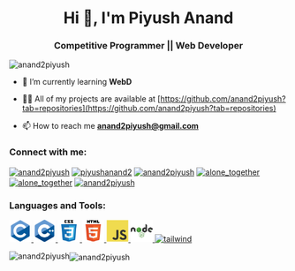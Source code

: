 <h1 align="center">Hi 👋, I'm Piyush Anand</h1>
<h3 align="center">Competitive Programmer || Web Developer</h3>

<p align="left"> <img src="https://komarev.com/ghpvc/?username=anand2piyush&label=Profile%20views&color=0e75b6&style=flat" alt="anand2piyush" /> </p>


- 🌱 I’m currently learning **WebD**

- 👨‍💻 All of my projects are available at [https://github.com/anand2piyush?tab=repositories](https://github.com/anand2piyush?tab=repositories)

- 📫 How to reach me **anand2piyush@gmail.com**

<h3 align="left">Connect with me:</h3>
<p align="left">
<a href="https://twitter.com/anand2piyush" target="blank"><img align="center" src="https://raw.githubusercontent.com/rahuldkjain/github-profile-readme-generator/master/src/images/icons/Social/twitter.svg" alt="anand2piyush" height="30" width="40" /></a>
<a href="https://linkedin.com/in/piyushanand2" target="blank"><img align="center" src="https://raw.githubusercontent.com/rahuldkjain/github-profile-readme-generator/master/src/images/icons/Social/linked-in-alt.svg" alt="piyushanand2" height="30" width="40" /></a>
<a href="https://instagram.com/anand2piyush" target="blank"><img align="center" src="https://raw.githubusercontent.com/rahuldkjain/github-profile-readme-generator/master/src/images/icons/Social/instagram.svg" alt="anand2piyush" height="30" width="40" /></a>
<a href="https://www.codechef.com/users/alone_together" target="blank"><img align="center" src="https://cdn.jsdelivr.net/npm/simple-icons@3.1.0/icons/codechef.svg" alt="alone_together" height="30" width="40" /></a>
<a href="https://codeforces.com/profile/alone_together" target="blank"><img align="center" src="https://raw.githubusercontent.com/rahuldkjain/github-profile-readme-generator/master/src/images/icons/Social/codeforces.svg" alt="alone_together" height="30" width="40" /></a>
<a href="https://www.leetcode.com/anand2piyush" target="blank"><img align="center" src="https://raw.githubusercontent.com/rahuldkjain/github-profile-readme-generator/master/src/images/icons/Social/leet-code.svg" alt="anand2piyush" height="30" width="40" /></a>
</p>

<h3 align="left">Languages and Tools:</h3>
<p align="left">
  <a href="https://www.cprogramming.com/" target="_blank" rel="noreferrer"> <img src="https://raw.githubusercontent.com/devicons/devicon/master/icons/c/c-original.svg" alt="c" width="40" height="40"/> </a>
  <a href="https://www.w3schools.com/cpp/" target="_blank" rel="noreferrer"> <img src="https://raw.githubusercontent.com/devicons/devicon/master/icons/cplusplus/cplusplus-original.svg" alt="cplusplus" width="40" height="40"/> </a> 
  <a href="https://www.w3schools.com/css/" target="_blank" rel="noreferrer"> <img src="https://raw.githubusercontent.com/devicons/devicon/master/icons/css3/css3-original-wordmark.svg" alt="css3" width="40" height="40"/> </a> 
<!--   <a href="https://expressjs.com" target="_blank" rel="noreferrer"> <img src="https://raw.githubusercontent.com/devicons/devicon/master/icons/express/express-original-wordmark.svg" alt="express" width="40" height="40"/> </a>  -->
<!--   <a href="https://git-scm.com/" target="_blank" rel="noreferrer"> <img src="https://www.vectorlogo.zone/logos/git-scm/git-scm-icon.svg" alt="git" width="40" height="40"/> </a>  -->
  <a href="https://www.w3.org/html/" target="_blank" rel="noreferrer"> <img src="https://raw.githubusercontent.com/devicons/devicon/master/icons/html5/html5-original-wordmark.svg" alt="html5" width="40" height="40"/> </a>
  <a href="https://developer.mozilla.org/en-US/docs/Web/JavaScript" target="_blank" rel="noreferrer"> <img src="https://raw.githubusercontent.com/devicons/devicon/master/icons/javascript/javascript-original.svg" alt="javascript" width="40" height="40"/> </a>
  <a href="https://nodejs.org" target="_blank" rel="noreferrer"> <img src="https://raw.githubusercontent.com/devicons/devicon/master/icons/nodejs/nodejs-original-wordmark.svg" alt="nodejs" width="40" height="40"/> </a>
<!--   <a href="https://reactjs.org/" target="_blank" rel="noreferrer"> <img src="https://raw.githubusercontent.com/devicons/devicon/master/icons/react/react-original-wordmark.svg" alt="react" width="40" height="40"/> </a>  -->
  <a href="https://tailwindcss.com/" target="_blank" rel="noreferrer"> <img src="https://www.vectorlogo.zone/logos/tailwindcss/tailwindcss-icon.svg" alt="tailwind" width="40" height="40"/> </a> 
</p>

<p><img align="left" src="https://github-readme-stats.vercel.app/api/top-langs?username=anand2piyush&show_icons=true&locale=en&layout=compact" alt="anand2piyush" /></p>

<!--<p>&nbsp;<img align="center" src="https://github-readme-stats.vercel.app/api?username=anand2piyush&show_icons=true&locale=en" alt="anand2piyush" /></p>-->

<p><img align="center" src="https://github-readme-streak-stats.herokuapp.com/?user=anand2piyush&" alt="anand2piyush" /></p> 
<!-- <p align="left"> <a href="https://github.com/ryo-ma/github-profile-trophy"><img src="https://github-profile-trophy.vercel.app/?username=anand2piyush" alt="anand2piyush" /></a> </p> -->

